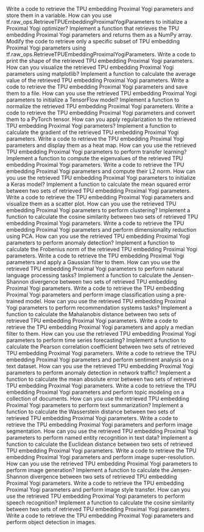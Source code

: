 Write a code to retrieve the TPU embedding Proximal Yogi parameters and store them in a variable.
How can you use tf.raw_ops.RetrieveTPUEmbeddingProximalYogiParameters to initialize a Proximal Yogi optimizer?
Implement a function that retrieves the TPU embedding Proximal Yogi parameters and returns them as a NumPy array.
Modify the code to retrieve only a specific subset of TPU embedding Proximal Yogi parameters using tf.raw_ops.RetrieveTPUEmbeddingProximalYogiParameters.
Write a code to print the shape of the retrieved TPU embedding Proximal Yogi parameters.
How can you visualize the retrieved TPU embedding Proximal Yogi parameters using matplotlib?
Implement a function to calculate the average value of the retrieved TPU embedding Proximal Yogi parameters.
Write a code to retrieve the TPU embedding Proximal Yogi parameters and save them to a file.
How can you use the retrieved TPU embedding Proximal Yogi parameters to initialize a TensorFlow model?
Implement a function to normalize the retrieved TPU embedding Proximal Yogi parameters.
Write a code to retrieve the TPU embedding Proximal Yogi parameters and convert them to a PyTorch tensor.
How can you apply regularization to the retrieved TPU embedding Proximal Yogi parameters?
Implement a function to calculate the gradient of the retrieved TPU embedding Proximal Yogi parameters.
Write a code to retrieve the TPU embedding Proximal Yogi parameters and display them as a heat map.
How can you use the retrieved TPU embedding Proximal Yogi parameters to perform transfer learning?
Implement a function to compute the eigenvalues of the retrieved TPU embedding Proximal Yogi parameters.
Write a code to retrieve the TPU embedding Proximal Yogi parameters and compute their L2 norm.
How can you use the retrieved TPU embedding Proximal Yogi parameters to initialize a Keras model?
Implement a function to calculate the mean squared error between two sets of retrieved TPU embedding Proximal Yogi parameters.
Write a code to retrieve the TPU embedding Proximal Yogi parameters and visualize them as a scatter plot.
How can you use the retrieved TPU embedding Proximal Yogi parameters to perform clustering?
Implement a function to calculate the cosine similarity between two sets of retrieved TPU embedding Proximal Yogi parameters.
Write a code to retrieve the TPU embedding Proximal Yogi parameters and perform dimensionality reduction using PCA.
How can you use the retrieved TPU embedding Proximal Yogi parameters to perform anomaly detection?
Implement a function to calculate the Frobenius norm of the retrieved TPU embedding Proximal Yogi parameters.
Write a code to retrieve the TPU embedding Proximal Yogi parameters and apply a Gaussian filter to them.
How can you use the retrieved TPU embedding Proximal Yogi parameters to perform natural language processing tasks?
Implement a function to calculate the Jensen-Shannon divergence between two sets of retrieved TPU embedding Proximal Yogi parameters.
Write a code to retrieve the TPU embedding Proximal Yogi parameters and perform image classification using a pre-trained model.
How can you use the retrieved TPU embedding Proximal Yogi parameters to perform recommendation systems tasks?
Implement a function to calculate the Mahalanobis distance between two sets of retrieved TPU embedding Proximal Yogi parameters.
Write a code to retrieve the TPU embedding Proximal Yogi parameters and apply a median filter to them.
How can you use the retrieved TPU embedding Proximal Yogi parameters to perform time series forecasting?
Implement a function to calculate the Pearson correlation coefficient between two sets of retrieved TPU embedding Proximal Yogi parameters.
Write a code to retrieve the TPU embedding Proximal Yogi parameters and perform sentiment analysis on a text dataset.
How can you use the retrieved TPU embedding Proximal Yogi parameters to perform anomaly detection in network traffic?
Implement a function to calculate the mean absolute error between two sets of retrieved TPU embedding Proximal Yogi parameters.
Write a code to retrieve the TPU embedding Proximal Yogi parameters and perform topic modeling on a collection of documents.
How can you use the retrieved TPU embedding Proximal Yogi parameters to perform text summarization?
Implement a function to calculate the Wasserstein distance between two sets of retrieved TPU embedding Proximal Yogi parameters.
Write a code to retrieve the TPU embedding Proximal Yogi parameters and perform image segmentation.
How can you use the retrieved TPU embedding Proximal Yogi parameters to perform named entity recognition in text data?
Implement a function to calculate the Euclidean distance between two sets of retrieved TPU embedding Proximal Yogi parameters.
Write a code to retrieve the TPU embedding Proximal Yogi parameters and perform image super-resolution.
How can you use the retrieved TPU embedding Proximal Yogi parameters to perform image generation?
Implement a function to calculate the Jensen-Shannon divergence between two sets of retrieved TPU embedding Proximal Yogi parameters.
Write a code to retrieve the TPU embedding Proximal Yogi parameters and perform image style transfer.
How can you use the retrieved TPU embedding Proximal Yogi parameters to perform speech recognition?
Implement a function to calculate the cosine similarity between two sets of retrieved TPU embedding Proximal Yogi parameters.
Write a code to retrieve the TPU embedding Proximal Yogi parameters and perform object detection in images.